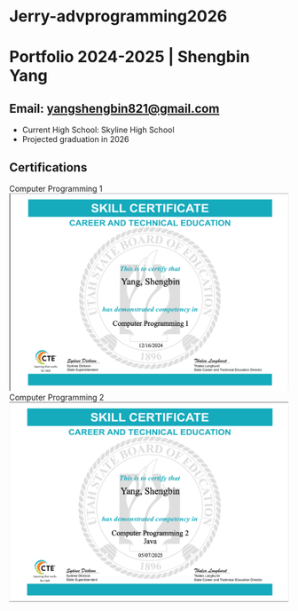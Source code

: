# Jerry-advprogramming2026
# Portfolio 2024-2025 | Shengbin Yang
## Email: yangshengbin821@gmail.com
* Current High School: Skyline High School
* Projected graduation in 2026
## Certifications
Computer Programming 1
![Running App](https://github.com/Yangshengbin2007/programmingportfolio/blob/main/Screenshot%202025-05-07%20at.jpg)
Computer Programming 2
![Running App](https://github.com/Yangshengbin2007/programmingportfolio/blob/main/images/Screenshot%202025-05-%5C.jpg)

